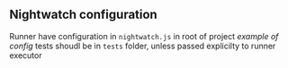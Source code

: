 ## Nightwatch configuration
Runner have configuration in `nightwatch.js` in root of project
*example of config*
tests shoudl be in `tests` folder, unless passed explicilty to runner executor

